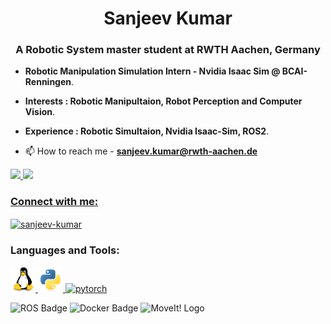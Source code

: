<h1 align="center"> Sanjeev Kumar </h1>
<h3 align="center">A Robotic System master student at RWTH Aachen, Germany</h3>

- **Robotic Manipulation Simulation Intern - Nvidia Isaac Sim @ BCAI-Renningen**.
  
-  **Interests : Robotic Manipultaion, Robot Perception and Computer Vision**.

- **Experience : Robotic Simultaion, Nvidia Isaac-Sim, ROS2**.
  
- 📫 How to reach me - **sanjeev.kumar@rwth-aachen.de**

  <!-- <p align="left"> <img src="https://komarev.com/ghpvc/?username=MandeepSingh396&label=Profile%20views&color=0e75b6&style=flat" alt="MandeepSingh396" /> </p> -->

<div>
  <a href="[https://github.com/MandeepSingh396](https://github.com/kumar-sanjeeev)">
  <img height="145em" src="https://github-readme-stats.vercel.app/api?username=kumar-sanjeeev&show_icons=true&&hide=stars,prs"/>
  <img height="145em" src="https://github-readme-stats.vercel.app/api/top-langs/?username=kumar-sanjeeev&layout=compact&langs_count=4"/>
</div>

<!-- ![Sanjeev's GitHub stats](https://github-readme-stats.vercel.app/api?username=kumar-sanjeeev&show_icons=true&&hide=stars,prs) -->
<!-- ![Top Programming Languages](https://github-readme-stats.vercel.app/api/top-langs/?username=kumar-sanjeeev&layout=compact) -->

<h3 align="left">Connect with me:</h3>
<p align="left">
<!-- <a href="https://twitter.com/pama_mandeep" target="blank"><img align="center" src="https://raw.githubusercontent.com/rahuldkjain/github-profile-readme-generator/master/src/images/icons/Social/twitter.svg" alt="pama_mandeep" height="30" width="40" /></a> -->
<a href="https://linkedin.com/in/sanjeevrwth" target="blank"><img align="center" src="https://raw.githubusercontent.com/rahuldkjain/github-profile-readme-generator/master/src/images/icons/Social/linked-in-alt.svg" alt="sanjeev-kumar" height="30" width="40" /></a>
</p>

<h3 align="left">Languages and Tools:</h3>
<!-- <p align="left">
                 <a href="https://www.w3schools.com/cpp/" target="_blank" rel="noreferrer"> <img src="https://raw.githubusercontent.com/devicons/devicon/master/icons/cplusplus/cplusplus-original.svg" alt="cplusplus" width="40" height="40"/> </a>                    <a href="https://git-scm.com/" target="_blank" rel="noreferrer"> <img src="https://www.vectorlogo.zone/logos/git-scm/git-scm-icon.svg" alt="git" width="40" height="40"/> </a>  -->
                 <a href="https://www.linux.org/" target="_blank" rel="noreferrer"> <img src="https://raw.githubusercontent.com/devicons/devicon/master/icons/linux/linux-original.svg" alt="linux" width="40" height="40"/> </a> 
                 <a href="https://www.python.org" target="_blank" rel="noreferrer"> <img src="https://raw.githubusercontent.com/devicons/devicon/master/icons/python/python-original.svg" alt="python" width="40" height="40"/> </a> 
                 <a href="https://pytorch.org/" target="_blank" rel="noreferrer"> <img src="https://www.vectorlogo.zone/logos/pytorch/pytorch-icon.svg" alt="pytorch" width="40" height="40"/> </a> 
                 
  ![ROS Badge](https://img.shields.io/badge/ROS-22314E?style=flat-square&logo=ros&logoColor=white) ![Docker Badge](https://img.shields.io/badge/Docker-2496ED?style=flat-square&logo=docker&logoColor=white)
  <img src="http://moveit.ros.org/assets/images/moveit2_logo_black.png" alt="MoveIt! Logo" width="150"/> 




